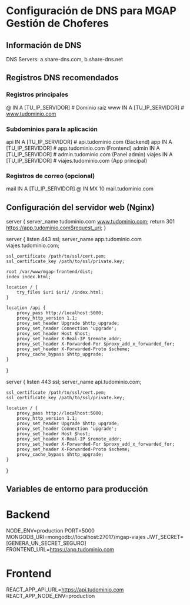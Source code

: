 # Configuración de DNS para MGAP Gestión de Choferes

## Información de DNS
DNS Servers: a.share-dns.com, b.share-dns.net

## Registros DNS recomendados

### Registros principales
@ IN A [TU_IP_SERVIDOR]                    # Dominio raíz
www IN A [TU_IP_SERVIDOR]                  # www.tudominio.com

### Subdominios para la aplicación
api IN A [TU_IP_SERVIDOR]                  # api.tudominio.com (Backend)
app IN A [TU_IP_SERVIDOR]                  # app.tudominio.com (Frontend)
admin IN A [TU_IP_SERVIDOR]                # admin.tudominio.com (Panel admin)
viajes IN A [TU_IP_SERVIDOR]               # viajes.tudominio.com (App principal)

### Registros de correo (opcional)
mail IN A [TU_IP_SERVIDOR]
@ IN MX 10 mail.tudominio.com

## Configuración del servidor web (Nginx)

server {
    server_name tudominio.com www.tudominio.com;
    return 301 https://app.tudominio.com$request_uri;
}

server {
    listen 443 ssl;
    server_name app.tudominio.com viajes.tudominio.com;
    
    ssl_certificate /path/to/ssl/cert.pem;
    ssl_certificate_key /path/to/ssl/private.key;
    
    root /var/www/mgap-frontend/dist;
    index index.html;
    
    location / {
        try_files $uri $uri/ /index.html;
    }
    
    location /api {
        proxy_pass http://localhost:5000;
        proxy_http_version 1.1;
        proxy_set_header Upgrade $http_upgrade;
        proxy_set_header Connection 'upgrade';
        proxy_set_header Host $host;
        proxy_set_header X-Real-IP $remote_addr;
        proxy_set_header X-Forwarded-For $proxy_add_x_forwarded_for;
        proxy_set_header X-Forwarded-Proto $scheme;
        proxy_cache_bypass $http_upgrade;
    }
}

server {
    listen 443 ssl;
    server_name api.tudominio.com;
    
    ssl_certificate /path/to/ssl/cert.pem;
    ssl_certificate_key /path/to/ssl/private.key;
    
    location / {
        proxy_pass http://localhost:5000;
        proxy_http_version 1.1;
        proxy_set_header Upgrade $http_upgrade;
        proxy_set_header Connection 'upgrade';
        proxy_set_header Host $host;
        proxy_set_header X-Real-IP $remote_addr;
        proxy_set_header X-Forwarded-For $proxy_add_x_forwarded_for;
        proxy_set_header X-Forwarded-Proto $scheme;
        proxy_cache_bypass $http_upgrade;
    }
}

## Variables de entorno para producción

# Backend
NODE_ENV=production
PORT=5000
MONGODB_URI=mongodb://localhost:27017/mgap-viajes
JWT_SECRET=[GENERA_UN_SECRET_SEGURO]
FRONTEND_URL=https://app.tudominio.com

# Frontend
REACT_APP_API_URL=https://api.tudominio.com
REACT_APP_NODE_ENV=production